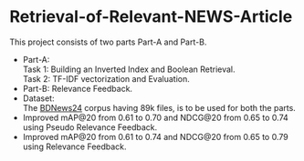 # Retrieval-of-Relevant-NEWS-Article

This project consists of two parts Part-A and Part-B.
- Part-A:
<br>Task 1: Building an Inverted Index and Boolean Retrieval.
<br>Task 2: TF-IDF vectorization and Evaluation.
- Part-B: Relevance Feedback.
- Dataset:
<br>The <a href="https://drive.google.com/file/d/1STDRJP8D-Sj_UkUgBlNsWliHTl6vWaIH/view?usp=sharing">BDNews24</a> corpus having 89k files, is to be used for both the parts.
- Improved mAP@20 from 0.61 to 0.70 and NDCG@20 from 0.65 to 0.74 using Pseudo Relevance Feedback.
- Improved mAP@20 from 0.61 to 0.74 and NDCG@20 from 0.65 to 0.79 using Relevance Feedback.
